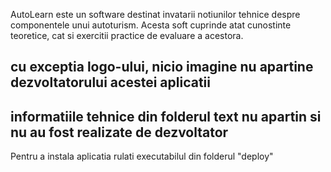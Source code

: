 AutoLearn este un software destinat invatarii notiunilor tehnice despre componentele unui autoturism. Acesta soft cuprinde atat cunostinte teoretice, cat si exercitii practice de evaluare a acestora.

## cu exceptia logo-ului, nicio imagine nu apartine dezvoltatorului acestei aplicatii

## informatiile tehnice din folderul text nu apartin si nu au fost realizate de dezvoltator

Pentru a instala aplicatia rulati executabilul din folderul "deploy"
